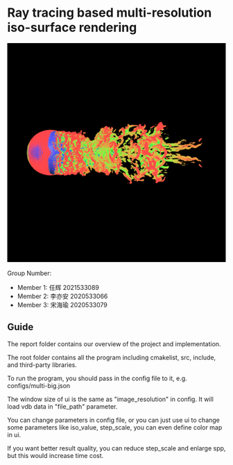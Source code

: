 # Ray tracing based multi-resolution iso-surface rendering

![result](result.png)

Group Number:
* Member 1: 任辉 2021533089
* Member 2: 李亦安 2020533066
* Member 3: 宋海瑜 2020533079

## Guide

The report folder contains our overview of the project and implementation.

The root folder contains all the program including cmakelist, src, include, and third-party libraries. 

To run the program, you should pass in the config file to it, e.g. configs/multi-big.json

The window size of ui is the same as "image_resolution" in config. It will load vdb data in "file_path" parameter.

You can change parameters in config file, or you can just use ui to change some parameters like iso_value, step_scale, you can even define color map in ui.

If you want better result quality, you can reduce step_scale and enlarge spp, but this would increase time cost.
